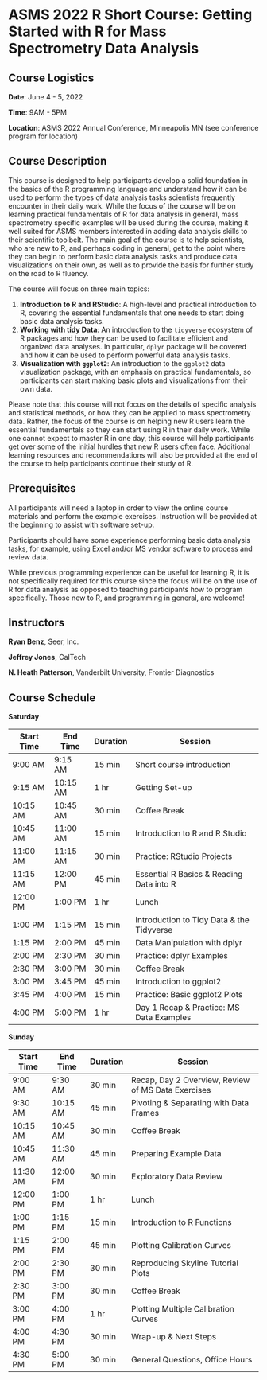 # ASMS 2022 R Short Course: Getting Started with R for Mass Spectrometry Data Analysis

## Course Logistics

**Date**: June 4 - 5, 2022

**Time**: 9AM - 5PM

**Location**: ASMS 2022 Annual Conference, Minneapolis MN (see conference program for location)

## Course Description

This course is designed to help participants develop a solid foundation in the basics of the R programming language and understand how it can be used to perform the types of data analysis tasks scientists frequently encounter in their daily work. While the focus of the course will be on learning practical fundamentals of R for data analysis in general, mass spectrometry specific examples will be used during the course, making it well suited for ASMS members interested in adding data analysis skills to their scientific toolbelt. The main goal of the course is to help scientists, who are new to R, and perhaps coding in general, get to the point where they can begin to perform basic data analysis tasks and produce data visualizations on their own, as well as to provide the basis for further study on the road to R fluency.

The course will focus on three main topics:

1. **Introduction to R and RStudio**: A high-level and practical introduction to R, covering the essential fundamentals that one needs to start doing basic data analysis tasks.
2. **Working with tidy Data**: An introduction to the `tidyverse` ecosystem of R packages and how they can be used
to facilitate efficient and organized data analyses.  In particular, `dplyr` package will be covered and how it can be used to perform powerful data analysis tasks. 
3. **Visualization with `ggplot2`**: An introduction to the `ggplot2` data visualization package, with an emphasis on
practical fundamentals, so participants can start making basic plots and visualizations from their own data.

Please note that this course will not focus on the details of specific analysis and statistical methods, or how they can be applied to mass spectrometry data. Rather, the focus of the course is on helping new R users learn the essential fundamentals so they can start using R in their daily work. While one cannot expect to master R in one day, this course will help participants get over some of the initial hurdles that new R users often face. Additional learning resources and recommendations will also be provided at the end of the course to help participants continue their study of R.

## Prerequisites

All participants will need a laptop in order to view the online course materials and perform the example exercises. Instruction will be provided at the beginning to assist with software set-up.

Participants should have some experience performing basic data analysis tasks, for example, using Excel and/or MS vendor software to process and review data.

While previous programming experience can be useful for learning R, it is not specifically required for this course since the focus will be on the use of R for data analysis as opposed to teaching participants how to program specifically. Those new to R, and programming in general, are welcome!

## Instructors

**Ryan Benz**, Seer, Inc.

**Jeffrey Jones**, CalTech

**N. Heath Patterson**, Vanderbilt University, Frontier Diagnostics

## Course Schedule

**Saturday**

| Start Time | End Time | Duration  | Session                                          |
| ---        | ---      | ---       | ---                                              |
| 9:00 AM	 | 9:15 AM	| 15 min	| Short course introduction                        |
| 9:15 AM	 | 10:15 AM	| 1 hr	    | Getting Set-up                                   |
| 10:15 AM 	 | 10:45 AM	| 30 min	| Coffee Break                                     |
| 10:45 AM 	 | 11:00 AM	| 15 min	| Introduction to R and R Studio                   |
| 11:00 AM 	 | 11:15 AM	| 30 min	| Practice: RStudio Projects                       |
| 11:15 AM 	 | 12:00 PM	| 45 min	| Essential R Basics & Reading Data into R         |
| 12:00 PM 	 | 1:00 PM	| 1 hr	    | Lunch                                            |
| 1:00 PM	 | 1:15 PM	| 15 min	| Introduction to Tidy Data & the Tidyverse        |
| 1:15 PM	 | 2:00 PM	| 45 min	| Data Manipulation with dplyr                     |
| 2:00 PM	 | 2:30 PM	| 30 min	| Practice: dplyr Examples                         |
| 2:30 PM	 | 3:00 PM	| 30 min	| Coffee Break                                     |
| 3:00 PM	 | 3:45 PM	| 45 min	| Introduction to ggplot2                          |
| 3:45 PM	 | 4:00 PM	| 15 min	| Practice: Basic ggplot2 Plots                    |
| 4:00 PM	 | 5:00 PM	| 1 hr	    | Day 1 Recap & Practice: MS Data Examples         |


**Sunday**

| Start Time | End Time | Duration | Session                                            |
| ---        | ---      | ---      | ---                                                |
| 9:00 AM	 | 9:30 AM	| 30 min   | Recap, Day 2 Overview, Review of MS Data Exercises |
| 9:30 AM	 | 10:15 AM	| 45 min   | Pivoting & Separating with Data Frames             |
| 10:15 AM	 | 10:45 AM	| 30 min   | Coffee Break                                       |
| 10:45 AM	 | 11:30 AM	| 45 min   | Preparing Example Data                             |
| 11:30 AM	 | 12:00 PM	| 30 min   | Exploratory Data Review                            |
| 12:00 PM	 | 1:00 PM	| 1 hr	   | Lunch                                              |
| 1:00 PM	 | 1:15 PM	| 15 min   | Introduction to R Functions                        |
| 1:15 PM	 | 2:00 PM	| 45 min   | Plotting Calibration Curves                        |
| 2:00 PM	 | 2:30 PM	| 30 min   | Reproducing Skyline Tutorial Plots                 |
| 2:30 PM	 | 3:00 PM	| 30 min   | Coffee Break                                       |
| 3:00 PM	 | 4:00 PM	| 1 hr     | Plotting Multiple Calibration Curves               |
| 4:00 PM	 | 4:30 PM	| 30 min   | Wrap-up & Next Steps                               |
| 4:30 PM	 | 5:00 PM	| 30 min   | General Questions, Office Hours                    |


